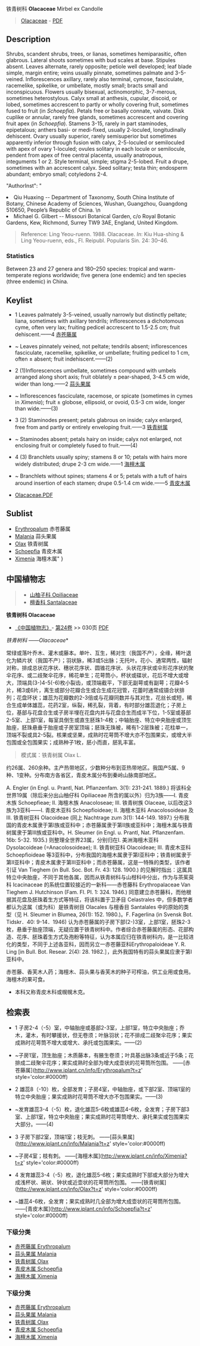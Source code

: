 铁青树科 **Olacaceae** Mirbel ex Candolle

> [Olacaceae](http://www.iplant.cn/info/Olacaceae?t=foc) - [PDF](http://www.iplant.cn/foc/pdf/Olacaceae.pdf)

## Description

Shrubs, scandent shrubs, trees, or lianas, sometimes hemiparasitic, often glabrous. Lateral shoots sometimes with bud scales at base. Stipules absent. Leaves alternate, rarely opposite; petiole well developed; leaf blade simple, margin entire; veins usually pinnate, sometimes palmate and 3-5-veined. Inflorescences axillary, rarely also terminal, cymose, fasciculate, racemelike, spikelike, or umbellate, mostly small; bracts small and inconspicuous. Flowers usually bisexual, actinomorphic, 3-7-merous, sometimes heterostylous. Calyx small at anthesis, cupular, discoid, or lobed, sometimes accrescent to partly or wholly covering fruit, sometimes fused to fruit (in *Schoepfia*). Petals free or basally connate, valvate. Disk cuplike or annular, rarely free glands, sometimes accrescent and covering fruit apex (in *Schoepfia*). Stamens 3-15, rarely in part staminodes, epipetalous; anthers basi- or medi-fixed, usually 2-loculed, longitudinally dehiscent. Ovary usually superior, rarely semisuperior but sometimes apparently inferior through fusion with calyx, 2-5-loculed or semiloculed with apex of ovary 1-loculed; ovules solitary in each locule or semilocule, pendent from apex of free central placenta, usually anatropous, integuments 1 or 2. Style terminal, simple; stigma 2-5-lobed. Fruit a drupe, sometimes with an accrescent calyx. Seed solitary; testa thin; endosperm abundant; embryo small; cotyledons 2-4.

  "AuthorInst": "
<li>Qiu Huaxing --  Department of Taxonomy, South China Institute of Botany, Chinese Academy of Sciences, Wushan, Guangzhou, Guangdong 510650, People’s Republic of China.&#x0D;\n<li>Michael G. Gilbert --  Missouri Botanical Garden, c/o Royal Botanic Gardens, Kew, Richmond, Surrey TW9 3AE, England, United Kingdom.


> Reference: 
> Ling Yeou-ruenn. 1988. Olacaceae. *In*: Kiu Hua-shing & Ling Yeou-ruenn, eds., Fl. Reipubl. Popularis Sin. 24: 30–46.

### Statistics
Between 23 and 27 genera and 180–250 species: tropical and warm-temperate regions worldwide; five genera (one endemic) and ten species (three endemic) in China.


## Keylist

* 1 Leaves palmately 3-5-veined, usually narrowly but distinctly peltate; liana, sometimes with axillary tendrils; inflorescences a dichotomous cyme, often very lax; fruiting pedicel accrescent to 1.5-2.5 cm; fruit dehiscent.——4  [赤苍藤属](http://www.iplant.cn/info/Erythropalum?t=foc)
* ~ Leaves pinnately veined, not peltate; tendrils absent; inflorescences fasciculate, racemelike, spikelike, or umbellate; fruiting pedicel to 1 cm, often ± absent; fruit indehiscent.——(2)

* 2 (1)Inflorescences umbellate, sometimes compound with umbels arranged along short axis; fruit oblately ± pear-shaped, 3-4.5 cm wide, wider than long.——2  [蒜头果属](http://www.iplant.cn/info/Malania?t=foc)
* ~ Inflorescences fasciculate, racemose, or spicate (sometimes in cymes in *Ximenia*); fruit ± globose, ellipsoid, or ovoid, 0.5-3 cm wide, longer than wide.——(3)

* 3 (2) Staminodes present; petals glabrous on inside; calyx enlarged, free from and partly or entirely enveloping fruit.——3  [铁青树属](http://www.iplant.cn/info/Olax?t=foc)
* ~ Staminodes absent; petals hairy on inside; calyx not enlarged, not enclosing fruit or completely fused to fruit.——(4)

* 4 (3) Branchlets usually spiny; stamens 8 or 10; petals with hairs more widely distributed; drupe 2-3 cm wide.——1  [海檀木属](http://www.iplant.cn/info/Ximenia?t=foc)
* ~ Branchlets without spines; stamens 4 or 5; petals with a tuft of hairs around insertion of each stamen; drupe 0.5-1.4 cm wide.——5  [青皮木属](http://www.iplant.cn/info/Schoepfia?t=foc)


* [Olacaceae.PDF](http://www.iplant.cn/foc/pdf/Olacaceae.pdf)

## Sublist

* [Erythropalum](http://www.iplant.cn/info/Erythropalum?t=foc)
 赤苍藤属
* [Malania](http://www.iplant.cn/info/Malania?t=foc)
 蒜头果属
* [Olax](http://www.iplant.cn/info/Olax?t=foc)
 铁青树属
* [Schoepfia](http://www.iplant.cn/info/Schoepfia?t=foc)
 青皮木属
* [Ximenia](http://www.iplant.cn/info/Ximenia?t=foc) 海檀木属"
}
## 中国植物志

> * [山柚子科  Opiliaceae](http://www.iplant.cn/info/Opiliaceae?t=z)
> * [檀香科  Santalaceae](http://www.iplant.cn/info/Santalaceae?t=z)


**铁青树科 Olacaceae**

* [《中国植物志》](http://www.iplant.cn/frps)- [第24卷](http://www.iplant.cn/frps/vol/24) >> 030页 [PDF](http://www.iplant.cn/frps/pdf/24/030z.pdf)


**铁青树科* ——Olacaceae**

常绿或落叶乔木、灌木或藤本。单叶、互生，稀对生（我国不产），全缘，稀叶退化为鳞片状（我国不产）；羽状脉，稀3或5出脉；无托叶。花小、通常两性，辐射对称，排成总状花序状、穗状花序状、圆锥花序状、头状花序状或伞形花序状的聚伞花序、或二歧聚伞花序，稀花单生；花萼筒小，杯状或碟状，花后不增大或增大，顶端具(3-)4-5(-6)枚小裂齿，或顶端截平，下部无副萼或有副萼；花瓣4-5片，稀3或6片，离生或部分花瓣合生或合生成花冠管，花蕾时通常成镊合状排列；花盘环状；雄蕊为花瓣数的2-3倍或与花瓣同数并与其对生，花丝长或短，稀合生成单体雄蕊，花药2室，纵裂，稀孔裂，背着，有时部分雄蕊退化；子房上位，基部与花盘合生或子房半埋在花盘内并与花盘合生而成半下位，1-5室或基部2-5室、上部1室，每室具倒生或直生胚珠1-4枚；中轴胎座、特立中央胎座或顶生胎座，胚珠悬垂于胎座或子房室顶端；胚珠无珠被，稀有1-2层珠被；花柱单一，顶端不裂或具2-5裂。核果或坚果，成熟时花萼筒不增大亦不包围果实，或增大半包围或全包围果实；成熟种子1枚，胚小而直，胚乳丰富。

> 模式属：铁青树属 Olax L.

约26属、260余种。主产热带地区，少数种分布到亚热带地区。我国产5属、9种、1变种。分布南方各省区，青皮木属分布到秦岭山脉南部地区。

A. Engler (in Engl. u. Prantl, Nat. Pflanzenfam. 3(1): 231-241. 1889.) 将该科全世界19属（除后来分出山柚仔科 Opiliaceae 所含的属以外）归为3族——Ⅰ. 青皮木族 Schoepfieae; Ⅱ. 海檀木族 Anacoloseae; Ⅲ. 铁青树族 Olaceae, 以后改这3族为3亚科——Ⅰ. 青皮木亚科 Schoepfioideae; Ⅱ. 海檀木亚科 Anacolosoideae 及 Ⅲ. 铁青树亚科 Olacoideae (同上 Nachtrage zum 3(1): 144-149. 1897.) 分布我国的青皮木属隶于第Ⅰ族或亚科中；赤苍藤属隶于第Ⅱ族或亚科中；海檀木属与铁青树属隶于第Ⅲ族或亚科中。H. Sleumer (in Engl. u. Prantl, Nat. Pflanzenfam. 16b: 5-32. 1935.) 则整理全世界23属，分别归在Ⅰ. 美洲海檀木亚科 Dysolacoideae (=Anacolosoideae); Ⅱ. 铁青树亚科 Olacoideae; Ⅲ. 青皮木亚科 Schoepfioideae 等3亚科中，分布我国的海檀木属隶于第Ⅰ亚科中；铁青树属隶于第Ⅱ亚科中；青皮木属隶于第Ⅲ亚科中；而赤苍藤属，这是一特殊的类型，该作者引证 Van Tieghem (in Bull. Soc. Bot. Fr. 43: 128. 1900.) 的见解时指出：这属具特立中央胎座，不同于其他各属，因而从铁青树科与山柑科中分出，作为与茶茱萸科 Icacinaceae 的系统位置较接近的一新科——赤苍藤科 Erythropalaceae Van Tieghem J. Hutchinson (Fam. Fl. Pl. 1: 324. 1946.) 同意建立赤苍藤科，而他根据其花盘及胚珠着生方式等特征，将该科置于卫矛目 Celastrales 中，但多数学者都认为这属（或为科）是铁青树目 Olacales 与檀香目 Santalales 中的原始的类型（见 H. Sleumer in Blumea, 26(1): 152. 1980.)。F. Fagerlina (in Svensk Bot. Tidskr．40: 9-14．1946) 认为赤苍藤属的子房下部(2-)3室，上部1室，胚珠2-3枚，悬垂于胎座顶端，无疑应置于铁青树科中。作者综合赤苍藤属的形态、花部构造、花序、胚珠着生方式及孢粉等特征，认为本属应归在铁青树科内，是一比较进化的类型，不同于上述各亚科，因而另立一赤苍藤亚科Erythropaloideae Y. R. Ling [in Bull. Bot. Resear. 2(4): 28. 1982.］，此外我国特有的蒜头果属应隶于第Ⅰ亚科中。

赤苍藤、香芙木人药；海檀木、蒜头果与香芙木的种子可榨油，供工业用或食用。海檀木的果可食。

* 本科又称青皮木科或幌幌木克。

## 检索表

* 1 子房2-4（-5）室，中轴胎座或基部2-3室，上部1室，特立中央胎座；乔木，灌木，有时攀援状，但无卷须；叶脉羽状；花不排成二歧聚伞花序；果实成熟时花萼筒不增大或增大、承托或包围果实。——(2)
* ~子房1室，顶生胎座；木质藤本，有腋生卷须；叶具基出脉3条或近于5条；花排成二歧聚伞花序；果实成熟时全部为增大成壶状的花萼筒所包围。 ——[赤苍藤属](http://www.iplant.cn/info/Erythropalum?t=z'  style='color:#0000ff)


* 2 雄蕊8（-10）枚，全部发育；子房4室，中轴胎座，或下部2室、顶端1室的特立中央胎座；果实成熟时花萼筒不增大亦不包围果实。——(3)
* ~发育雄蕊3-4（-5）枚，退化雄蕊5-6枚或雄蕊4-6枚，全发育；子房下部3室、上部1室，特立中央胎座；果实成熟时花萼筒增大、承托果实或包围果实大部分。——(4)

* 3 子房下部2室，顶端1室；枝无刺。 ——[蒜头果属](http://www.iplant.cn/info/Malania?t=z'  style='color:#0000ff)

* ~子房4室；枝有刺。 ——[海檀木属](http://www.iplant.cn/info/Ximenia?t=z'  style='color:#0000ff)


* 4 发育雄蕊3-4（-5）枚，退化雄蕊5-6枚；果实成熟时下部或大部分为增大成浅杯状、碗状、钟状或近壶状的花萼筒所包围。 ——[铁青树属](http://www.iplant.cn/info/Olax?t=z'  style='color:#0000ff)

* ~雄蕊4-6枚，全发育；果实成熟时几全部为增大成壶状的花萼筒所包围。 ——[青皮木属](http://www.iplant.cn/info/Schoepfia?t=z'  style='color:#0000ff)

### 下级分类
* [赤苍藤属  Erythropalum](http://www.iplant.cn/info/Erythropalum?t=z)
* [蒜头果属  Malania](http://www.iplant.cn/info/Malania?t=z)
* [铁青树属  Olax](http://www.iplant.cn/info/Olax?t=z)
* [青皮木属  Schoepfia](http://www.iplant.cn/info/Schoepfia?t=z)
* [海檀木属  Ximenia](http://www.iplant.cn/info/Ximenia?t=z)

### 下级分类
* [赤苍藤属  Erythropalum](http://www.iplant.cn/info/sp/Erythropalum?t=z)
* [蒜头果属  Malania](http://www.iplant.cn/info/sp/Malania?t=z)
* [铁青树属  Olax](http://www.iplant.cn/info/sp/Olax?t=z)
* [青皮木属  Schoepfia](http://www.iplant.cn/info/sp/Schoepfia?t=z)
* [海檀木属  Ximenia](http://www.iplant.cn/info/sp/Ximenia?t=z)
